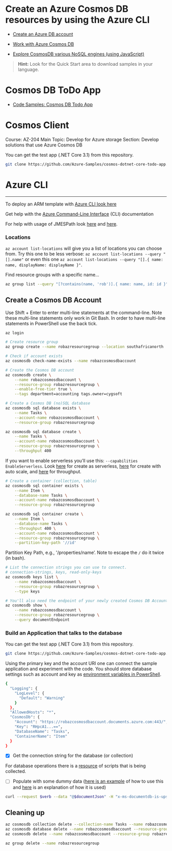 # Create an Azure Cosmos DB resources by using the Azure CLI

- [Create an Azure DB account](https://learn.microsoft.com/en-us/training/modules/explore-azure-cosmos-db/8-create-cosmos-db-resources-portal)
- [Work with Azure Cosmos DB](https://learn.microsoft.com/en-us/training/modules/work-with-cosmos-db/)

- [Explore CosmosDB various NoSQL engines (using JavaScript)](https://app.exampro.co/student/material/az-204/2663)

> **Hint:** Look for the Quick Start area to download samples in your language.


# Cosmos DB ToDo App

- [Code Samples: Cosmos DB Todo App](https://www.udemy.com/course/70532-azure/learn/lecture/14210062#overview)

# Cosmos Client

Course: AZ-204
Main Topic: Develop for Azure storage
Section: Develop solutions that use Azure Cosmos DB

You can get the test app (.NET Core 3.1) from this repository.

```bash
git clone https://github.com/Azure-Samples/cosmos-dotnet-core-todo-app.git
```

# Azure CLI

---

To deploy an ARM template with [Azure CLI look here](https://learn.microsoft.com/en-us/azure/azure-resource-manager/templates/deploy-cli)

Get help with the [Azure Command-Line Interface](https://learn.microsoft.com/en-us/cli/azure/) (CLI) documentation

For help with usage of JMESPath look [here](https://jmespath.org/examples.html) and [here](https://learn.microsoft.com/en-us/cli/azure/query-azure-cli?tabs=concepts%2Cbash).

### Locations

`az account list-locations` will give you a list of locations you can choose from. Try this one to be less verbose: `az account list-locations --query "[].name"` or even this one `az account list-locations --query "[].{ name: name, displayName: displayName }"`.

Find resource groups with a specific name…

```bash
az group list --query "[?contains(name, 'rob')].{ name: name, id: id }"
```

## Create a Cosmos DB Account

Use Shift + Enter to enter multi-line statements at the command-line. Note these multi-line statements only work in Git Bash. In order to have multi-line statements in PowerShell use the back tick.

```bash
az login

# Create resource group
az group create --name robazresourcegroup --location southafricanorth

# Check if account exists
az cosmosdb check-name-exists --name robazcosmosdbaccount

# Create the Cosmos DB account
az cosmosdb create \
	--name robazcosmosdbaccount \
	--resource-group robazresourcegroup \
	--enable-free-tier true \
	--tags department=accounting tags.owner=cygsoft

# Create a Cosmos DB (no)SQL database
az cosmosdb sql database exists \
	--name Tasks \
	--account-name robazcosmosdbaccount \
	--resource-group robazresourcegroup

az cosmosdb sql database create \
	--name Tasks \
	--account-name robazcosmosdbaccount \
	--resource-group robazresourcegroup \
	--throughput 400
```

If you want to enable serverless you’ll use this: `--capabilities EnableServerless`. Look [here](https://learn.microsoft.com/en-us/azure/cosmos-db/scripts/cli/nosql/serverless#run-the-script) for create as serverless, [here](https://learn.microsoft.com/en-us/azure/cosmos-db/scripts/cli/nosql/autoscale) for create with auto scale, and [here](https://learn.microsoft.com/en-us/azure/cosmos-db/scripts/cli/nosql/throughput) for throughput.

```bash
# Create a container (collection, table)
az cosmosdb sql container exists \
	--name Item \
	--database-name Tasks \
	--account-name robazcosmosdbaccount \
	--resource-group robazresourcegroup

az cosmosdb sql container create \
	--name Item \
	--database-name Tasks \
	--throughput 400 \
	--account-name robazcosmosdbaccount \
	--resource-group robazresourcegroup \
	--partition-key-path '//id'
```

Partition Key Path, e.g., '/properties/name’. Note to escape the `/` do it twice (in bash).

```bash
# List the connection strings you can use to connect.
# connection-strings, keys, read-only-keys
az cosmosdb keys list \
	--name robazcosmosdbaccount \
	--resource-group robazresourcegroup \
	--type keys

# You'll also need the endpoint of your newly created Cosmos DB Account
az cosmosdb show \
	--name robazcosmosdbaccount \
	--resource-group robazresourcegroup \
	--query documentEndpoint
```

### Build an Application that talks to the database

You can get the test app (.NET Core 3.1) from this repository.

```bash
git clone https://github.com/Azure-Samples/cosmos-dotnet-core-todo-app.git
```

Using the primary key and the account URI one can connect the sample application and experiment with the code. You should store database settings such as account and key as [environment variables in PowerShell](https://learn.microsoft.com/en-us/training/paths/develop-solutions-that-use-blob-storage/).

```bash
{
  "Logging": {
    "LogLevel": {
      "Default": "Warning"
    }
  },
  "AllowedHosts": "*",
  "CosmosDb": {
    "Account": "https://robazcosmosdbaccount.documents.azure.com:443/",
    "Key": "RHpcA1...==",
    "DatabaseName": "Tasks",
    "ContainerName": "Item"
  }
}
```

- [x]  Get the connection string for the database (or collection)

For database operations there is a [resource](https://github.com/Krumelur/AzureScripts) of scripts that is being collected.

- [ ]  Populate with some dummy data ([here is an example](https://github.com/Krumelur/AzureScripts/blob/master/cosmosdb_create_document.sh) of how to use this and [here](https://stackoverflow.com/questions/61426902/use-bash-azure-cli-and-rest-api-to-access-cosmosdb-how-to-get-token-and-hash) is an explanation of how it is used)

```bash
curl --request $verb --data "@$documentJson" -H "x-ms-documentdb-is-upsert: $isUpsert" -H "x-ms-documentdb-partitionkey: [\"default\"]" -H "x-ms-date: $now" -H "x-ms-version: 2018-12-31" -H "Content-Type: application/json" -H "Authorization: $urlEncodedAuthString" $url
```

## Cleaning up

```bash
az cosmosdb collection delete --collection-name Tasks --name robazcosmosdbaccount --resource-group robazresourcegroup
az cosmosdb database delete --name robazcosmosdbaccount --resource-group robazresourcegroup
az cosmosdb delete --name robazcosmosdbaccount --resource-group robazresourcegroup

az group delete --name robazresourcegroup
```